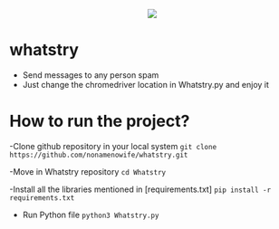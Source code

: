 <p align="center"><img src="https://www.zamanalwsl.net/CustomImage/get/700/500/6bcb091f30ac06d9b923e331.jpg"</img></p>




# whatstry
- Send messages to any person spam 
- Just change the chromedriver location in Whatstry.py and enjoy it
# How to run the project?
-Clone github repository in your local system `git clone https://github.com/nonamenowife/whatstry.git`

-Move in Whatstry repository  `cd Whatstry`

-Install all the libraries mentioned in [requirements.txt] `pip install -r requirements.txt`

- Run Python file  `python3 Whatstry.py`
